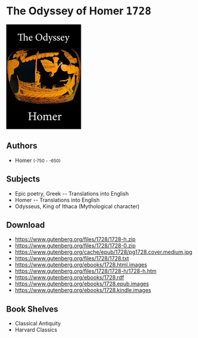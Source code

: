 # The Odyssey of Homer <kbd>1728</kbd>

![](./cover.medium.jpg "")

## Authors


 - Homer <small>(-750 - -650)</small>

## Subjects


 - Epic poetry, Greek -- Translations into English
 - Homer -- Translations into English
 - Odysseus, King of Ithaca (Mythological character)

## Download


 - https://www.gutenberg.org/files/1728/1728-h.zip
 - https://www.gutenberg.org/files/1728/1728-0.zip
 - https://www.gutenberg.org/cache/epub/1728/pg1728.cover.medium.jpg
 - https://www.gutenberg.org/files/1728/1728.txt
 - https://www.gutenberg.org/ebooks/1728.html.images
 - https://www.gutenberg.org/files/1728/1728-h/1728-h.htm
 - https://www.gutenberg.org/ebooks/1728.rdf
 - https://www.gutenberg.org/ebooks/1728.epub.images
 - https://www.gutenberg.org/ebooks/1728.kindle.images

## Book Shelves


 - Classical Antiquity
 - Harvard Classics
